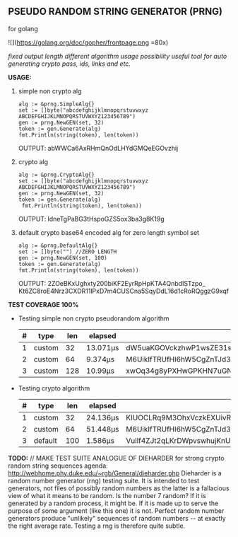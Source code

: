 ## PSEUDO RANDOM STRING GENERATOR (PRNG)

for golang 

![](https://golang.org/doc/gopher/frontpage.png =80x)

*fixed output length
different algorithm usage possibility
useful tool for auto generating crypto pass, ids, links and etc.*

**USAGE:**

1. simple non crypto alg

    ```
    alg := &prng.SimpleAlg{}
    set := []byte("abcdefghijklmnopqrstuvwxyz
    ABCDEFGHIJKLMNOPQRSTUVWXYZ123456789")
    gen := prng.NewGEN(set, 32)
    token := gen.Generate(alg)
    fmt.Println(string(token), len(token))
    ```

    OUTPUT: abWWCa6AxRHmQnOdLHYdGMQeEGOvzhij

2. crypto alg

    ```
    alg := &prng.CryptoAlg{}
    set := []byte("abcdefghijklmnopqrstuvwxyz
    ABCDEFGHIJKLMNOPQRSTUVWXYZ123456789")
    gen := prng.NewGEN(set, 32)
    token := gen.Generate(alg)
     fmt.Println(string(token), len(token))
    ```

    OUTPUT: ldneTgPaBG3tHspoGZS5ox3ba3g8K19g


3. default crypto base64 encoded alg for zero length symbol set

   ```
   alg := &prng.DefaultAlg{}
   set := []byte("") //ZERO LENGTH
   gen := prng.NewGEN(set, 100)
   token := gen.Generate(alg)
   fmt.Println(string(token), len(token))
   ```

   OUTPUT: 2ZOeBKxUghxty200biKF2EyrRpHpKTA4QnbdISTzpo_
   Kt6ZC8roE4Nrz3CXDR11lPxD7m4CUSCna5SqyDdL16d1cRoRQggzG9xqf

   

**TEST COVERAGE 100%**

* Testing simple non crypto pseudorandom algorithm

  | #    | type   | len  | elapsed  | output                                                       |
  | ---- | ------ | ---- | -------- | ------------------------------------------------------------ |
  | 1    | custom | 32   | 13.071µs | dW5uaKGOVckzhwP1wsZE31shsvEN7EMX                             |
  | 2    | custom | 64   | 9.374µs  | M6UikIfTRUfHl6hW5CgZnTJd3rertaMdWCWLIRlkendzir7rUX4ECIZh9FQF5ikx |
  | 3    | custom | 128  | 10.99µs  | xwOq34g8yPXHwGPKHN7uGNKrNwqjocqSWLoTEowKsIjFMABXinY9PjFUi6q6ERohLHQifrp59UNdqsjWKOVdwU9xy5eg5ekOBhFP3Ym9eUp7XEJFbTx7qjD |

  

* Testing crypto algorithm

  | #    | type    | len  | elapsed  | output                                                       |
  | ---- | ------- | ---- | -------- | ------------------------------------------------------------ |
  | 1    | custom  | 32   | 24.136µs | KIUOCLRq9M3OhxVczkEXUivRKhLdkgSc                             |
  | 2    | custom  | 64   | 51.448µs | M6UikIfTRUfHl6hW5CgZnTJd3rertaMdWCWLIRlkendzir7rUX4ECIZh9FQF5ikx |
  | 3    | default | 100  | 1.586µs  | Vullf4ZJt2qLKrDWpvswhujKnUvoGRUh1g9mzWnjh9C8NjqYiVzXTZWGCoUpvMDT |

  

**TODO:** // MAKE TEST SUITE ANALOGUE OF DIEHARDER for strong crypto random string sequences
agenda: http://webhome.phy.duke.edu/~rgb/General/dieharder.php
Dieharder is a random number generator (rng) testing suite. It is intended to test generators, not files of possibly random numbers as the latter is a fallacious view of what it means to be random. Is the number 7 random? If it is generated by a random process, it might be. If it is made up to serve the purpose of some argument (like this one) it is not. Perfect random number generators produce "unlikely" sequences of random numbers -- at exactly the right average rate. Testing a rng is therefore quite subtle.